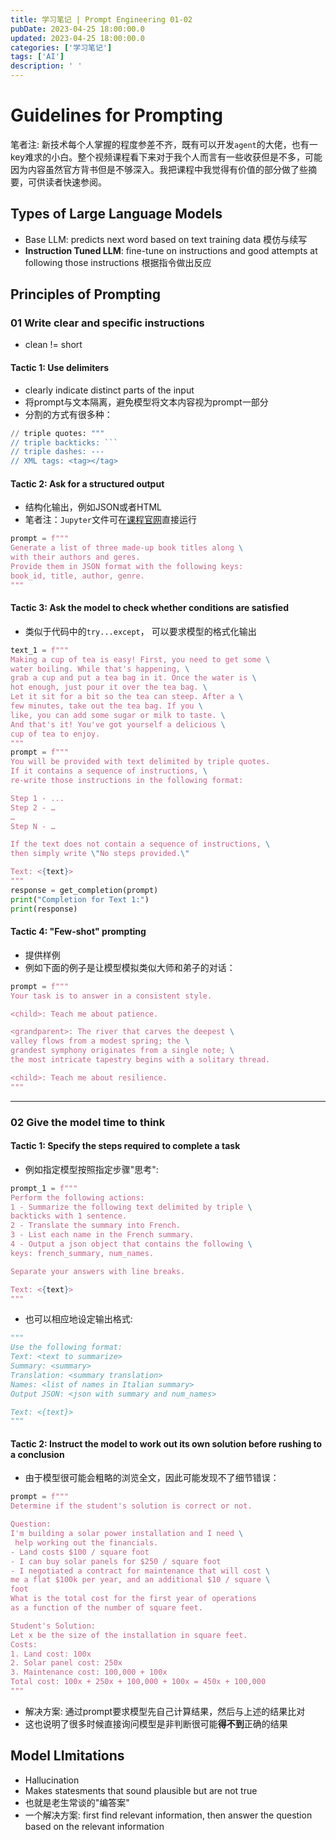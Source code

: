 ```yaml
---
title: 学习笔记 | Prompt Engineering 01-02
pubDate: 2023-04-25 18:00:00.0
updated: 2023-04-25 18:00:00.0
categories: ['学习笔记']
tags: ['AI']
description: ' '
---
```


# Guidelines for Prompting

笔者注: 新技术每个人掌握的程度参差不齐，既有可以开发`agent`的大佬，也有一key难求的小白。整个视频课程看下来对于我个人而言有一些收获但是不多，可能因为内容虽然官方背书但是不够深入。我把课程中我觉得有价值的部分做了些摘要，可供读者快速参阅。

## Types of Large Language Models

- Base LLM: predicts next word based on text training data 模仿与续写
- **Instruction Tuned LLM**: fine-tune on instructions and good attempts at following those instructions 根据指令做出反应

## Principles of Prompting

### 01 Write clear and specific instructions

- clean != short

#### Tactic 1: Use delimiters

- clearly indicate distinct parts of the input
- 将prompt与文本隔离，避免模型将文本内容视为prompt一部分
- 分割的方式有很多种：

``` python
// triple quotes: """
// triple backticks: ```
// triple dashes: ---
// XML tags: <tag></tag>
```

#### Tactic 2: Ask for a structured output

- 结构化输出，例如JSON或者HTML
- 笔者注：`Jupyter`文件可在[课程官网](https://learn.deeplearning.ai/chatgpt-prompt-eng/lesson/2/guidelines)直接运行
``` python
prompt = f"""
Generate a list of three made-up book titles along \
with their authors and geres.
Provide them in JSON format with the following keys:
book_id, title, author, genre.
"""
```

#### Tactic 3: Ask the model to check whether conditions are satisfied

- 类似于代码中的`try...except`， 可以要求模型的格式化输出

``` python
text_1 = f"""
Making a cup of tea is easy! First, you need to get some \
water boiling. While that's happening, \
grab a cup and put a tea bag in it. Once the water is \
hot enough, just pour it over the tea bag. \
Let it sit for a bit so the tea can steep. After a \
few minutes, take out the tea bag. If you \
like, you can add some sugar or milk to taste. \
And that's it! You've got yourself a delicious \
cup of tea to enjoy.
"""
prompt = f"""
You will be provided with text delimited by triple quotes.
If it contains a sequence of instructions, \
re-write those instructions in the following format:

Step 1 - ...
Step 2 - …
…
Step N - …

If the text does not contain a sequence of instructions, \
then simply write \"No steps provided.\"

Text: <{text}>
"""
response = get_completion(prompt)
print("Completion for Text 1:")
print(response)
```

#### Tactic 4: "Few-shot" prompting

- 提供样例
- 例如下面的例子是让模型模拟类似大师和弟子的对话：

``` python
prompt = f"""
Your task is to answer in a consistent style.

<child>: Teach me about patience.

<grandparent>: The river that carves the deepest \
valley flows from a modest spring; the \
grandest symphony originates from a single note; \
the most intricate tapestry begins with a solitary thread.

<child>: Teach me about resilience.
"""
```

---

### 02 Give the model time to think

#### Tactic 1: Specify the steps required to complete a task

- 例如指定模型按照指定步骤"思考":

``` python
prompt_1 = f"""
Perform the following actions:
1 - Summarize the following text delimited by triple \
backticks with 1 sentence.
2 - Translate the summary into French.
3 - List each name in the French summary.
4 - Output a json object that contains the following \
keys: french_summary, num_names.

Separate your answers with line breaks.

Text: <{text}>
"""
```

- 也可以相应地设定输出格式:

``` python
"""
Use the following format:
Text: <text to summarize>
Summary: <summary>
Translation: <summary translation>
Names: <list of names in Italian summary>
Output JSON: <json with summary and num_names>

Text: <{text}>
"""
```

#### Tactic 2: Instruct the model to work out its own solution before rushing to a conclusion

- 由于模型很可能会粗略的浏览全文，因此可能发现不了细节错误：

``` python
prompt = f"""
Determine if the student's solution is correct or not.

Question:
I'm building a solar power installation and I need \
 help working out the financials.
- Land costs $100 / square foot
- I can buy solar panels for $250 / square foot
- I negotiated a contract for maintenance that will cost \
me a flat $100k per year, and an additional $10 / square \
foot
What is the total cost for the first year of operations
as a function of the number of square feet.

Student's Solution:
Let x be the size of the installation in square feet.
Costs:
1. Land cost: 100x
2. Solar panel cost: 250x
3. Maintenance cost: 100,000 + 100x
Total cost: 100x + 250x + 100,000 + 100x = 450x + 100,000
"""
```

- 解决方案: 通过prompt要求模型先自己计算结果，然后与上述的结果比对
- 这也说明了很多时候直接询问模型是非判断很可能**得不到**正确的结果

## Model LImitations

- Hallucination
- Makes statesments that sound plausible but are not true
- 也就是老生常谈的"编答案"
- 一个解决方案: first find relevant information, then answer the question based on the relevant information
